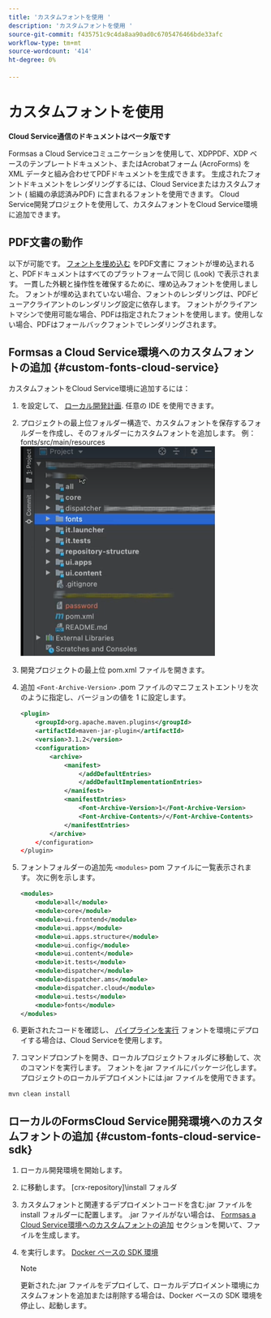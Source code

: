 ```yaml
---
title: 'カスタムフォントを使用 '
description: 'カスタムフォントを使用 '
source-git-commit: f435751c9c4da8aa90ad0c6705476466bde33afc
workflow-type: tm+mt
source-wordcount: '414'
ht-degree: 0%

---
```



# カスタムフォントを使用

**Cloud Service通信のドキュメントはベータ版です**

Formsas a Cloud Serviceコミュニケーションを使用して、XDPPDF、XDP ベースのテンプレートドキュメント、またはAcrobatフォーム (AcroForms) を XML データと組み合わせてPDFドキュメントを生成できます。 生成されたフォントドキュメントをレンダリングするには、Cloud Serviceまたはカスタムフォント ( 組織の承認済みPDF) に含まれるフォントを使用できます。 Cloud Service開発プロジェクトを使用して、カスタムフォントをCloud Service環境に追加できます。

## PDF文書の動作

以下が可能です。 [フォントを埋め込む](https://adobedocs.github.io/experience-manager-forms-cloud-service-developer-reference/api/sync/#tag/PDFOutputOptions) をPDF文書に フォントが埋め込まれると、PDFドキュメントはすべてのプラットフォームで同じ (Look) で表示されます。 一貫した外観と操作性を確保するために、埋め込みフォントを使用しました。 フォントが埋め込まれていない場合、フォントのレンダリングは、PDFビューアクライアントのレンダリング設定に依存します。 フォントがクライアントマシンで使用可能な場合、PDFは指定されたフォントを使用します。使用しない場合、PDFはフォールバックフォントでレンダリングされます。

## Formsas a Cloud Service環境へのカスタムフォントの追加 {#custom-fonts-cloud-service}

カスタムフォントをCloud Service環境に追加するには：

1. を設定して、 [ローカル開発計画](setup-local-development-environment.md). 任意の IDE を使用できます。
1. プロジェクトの最上位フォルダー構造で、カスタムフォントを保存するフォルダーを作成し、そのフォルダーにカスタムフォントを追加します。 例： fonts/src/main/resources
   ![フォントフォルダー](assets/fonts.png)

1. 開発プロジェクトの最上位 pom.xml ファイルを開きます。
1. 追加 `<Font-Archive-Version>` .pom ファイルのマニフェストエントリを次のように指定し、バージョンの値を 1 に設定します。

   ```xml
   <plugin>
       <groupId>org.apache.maven.plugins</groupId>
       <artifactId>maven-jar-plugin</artifactId>
       <version>3.1.2</version>
       <configuration>
           <archive>
               <manifest>
                   </addDefaultEntries>
                   </addDefaultImplementationEntries>
               </manifest>
               <manifestEntries>
                   <Font-Archive-Version>1</Font-Archive-Version>
                   <Font-Archive-Contents>/</Font-Archive-Contents>
               </manifestEntries> 
           </archive>
       </configuration>
   </plugin>
   ```

1. フォントフォルダーの追加先 `<modules>` pom ファイルに一覧表示されます。 次に例を示します。

   ```xml
   <modules>
       <module>all</module>
       <module>core</module>
       <module>ui.frontend</module>
       <module>ui.apps</module>
       <module>ui.apps.structure</module>
       <module>ui.config</module>
       <module>ui.content</module>
       <module>it.tests</module>
       <module>dispatcher</module>
       <module>dispatcher.ams</module>
       <module>dispatcher.cloud</module>
       <module>ui.tests</module>
       <module>fonts</module>
   </modules>
   ```

1. 更新されたコードを確認し、 [パイプラインを実行](/help/implementing/cloud-manager/deploy-code.md) フォントを環境にデプロイする場合は、Cloud Serviceを使用します。

1. コマンドプロンプトを開き、ローカルプロジェクトフォルダに移動して、次のコマンドを実行します。 フォントを.jar ファイルにパッケージ化します。 プロジェクトのローカルデプロイメントには.jar ファイルを使用できます。

```shell
mvn clean install
```

## ローカルのFormsCloud Service開発環境へのカスタムフォントの追加 {#custom-fonts-cloud-service-sdk}

1. ローカル開発環境を開始します。
1. に移動します。 [crx-repository]\install フォルダ
1. カスタムフォントと関連するデプロイメントコードを含む.jar ファイルを install フォルダーに配置します。 .jar ファイルがない場合は、 [Formsas a Cloud Service環境へのカスタムフォントの追加](#custom-fonts-cloud-service) セクションを開いて、ファイルを生成します。
1. を実行します。 [Docker ベースの SDK 環境](setup-local-development-environment.md#docker-microservices)


   >[!NOTE]
   >
   >更新された.jar ファイルをデプロイして、ローカルデプロイメント環境にカスタムフォントを追加または削除する場合は、Docker ベースの SDK 環境を停止し、起動します。